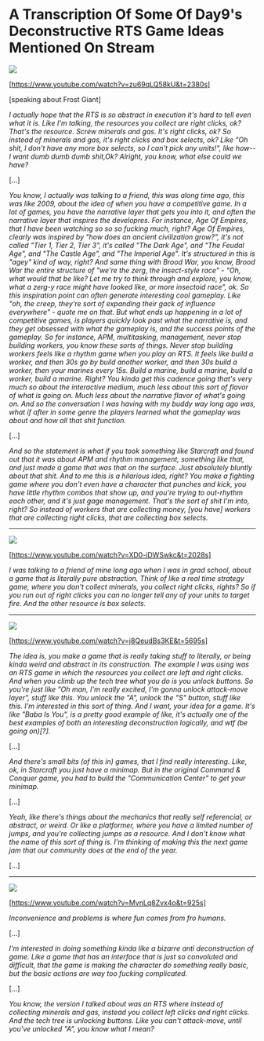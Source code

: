# A Transcription Of Some Of Day9's Deconstructive RTS Game Ideas Mentioned On Stream

[![](http://i3.ytimg.com/vi/zu69qLQ58kU/hqdefault.jpg)](https://www.youtube.com/watch?v=zu69qLQ58kU&t=2380s)

[https://www.youtube.com/watch?v=zu69qLQ58kU&t=2380s]

\[speaking about Frost Giant]

*I actually hope that the RTS is so abstract in execution it's hard to tell even what it is.
Like I'm talking, the resources you collect are right clicks, ok? That's the resource.
Screw minerals and gas. It's right clicks, ok?
So instead of minerals and gas, it's right clicks and box selects, ok?
Like "Oh shit, I don't have any more box selects, so I can't pick any units!", like how-- I want dumb dumb dumb shit,Ok?
Alright, you know, what else could we have?*

\[...]

*You know, I actually was talking to a friend, this was along time ago, this was like 2009, about the idea of when you have a competitive game.
In a lot of games, you have the narrative layer that gets you into it, and often the narrative layer that inspires the developres.
For instance, Age Of Empires, that I have been watching so so so fucking much, right?
Age Of Empires, clearly was inspired by "how does an ancient civilization grow?", it's not called "Tier 1, Tier 2, Tier 3", it's called "The Dark Age", and "The Feudal Age", and "The Castle Age", and "The Imperial Age". It's structured in this is "agey" kind of way, right?
And same thing with Brood War, you know, Brood War the entire structure of "we're the zerg, the insect-style race" - "Oh, what would that be like? Let me try to think through and explore, you know, what a zerg-y race might have looked like, or more insectoid race", ok.
So this inspiration point can often generate interesting cool gameplay. Like "oh, the creep, they're sort of expanding their gack of influence everywhere" - quote me on that.
But what ends up happening in a lot of competitive games, is players quickly look past what the narrative is, and they get obsessed with what the gameplay is, and the success points of the gameplay.
So for instance, APM, multitasking, management, never stop building workers, you know these sorts of things.
Never stop building workers feels like a rhythm game when you play an RTS.
It feels like build a worker, and then 30s go by build another worker, and then 30s build a worker, then your marines every 15s. Build a marine, build a marine, build a worker, build a marine. Right?
You kinda get this cadence going that's very much so about the interactive medium, much less about this sort of flavor of what is going on. Much less about the narrative flavor of what's going on.
And so the conversation I was having with my buddy way long ago was, what if after in some genre the players learned what the gameplay was about and how all that shit function.*

\[...]

*And so the statement is what if you took something like Starcraft and found out that it was about APM and rhythm management, something like that, and just made a game that was that on the surface.
Just absolutely bluntly about that shit.
And to me this is a hilarious idea, right?
You make a fighting game where you don't even have a character that punches and kick, you have little rhythm combos that show up, and you're trying to out-rhythm each other, and it's just gage management. That's the sort of shit I'm into, right?
So instead of workers that are collecting money, [you have] workers that are collecting right clicks, that are collecting box selects.*

---

[![](http://i3.ytimg.com/vi/XD0-iDWSwkc/hqdefault.jpg)](https://www.youtube.com/watch?v=XD0-iDWSwkc&t=2028s)

[https://www.youtube.com/watch?v=XD0-iDWSwkc&t=2028s]

*I was talking to a friend of mine long ago when I was in grad school, about a game that is literally pure abstraction. Think of like a real time strategy game, where you don't collect minerals, you collect right clicks, rights? So if you run out of right clicks you can no longer tell any of your units to target fire. And the other resource is box selects.*

---

[![](http://i3.ytimg.com/vi/j8QeudBs3KE/hqdefault.jpg)](https://www.youtube.com/watch?v=j8QeudBs3KE&t=5695s)

[https://www.youtube.com/watch?v=j8QeudBs3KE&t=5695s]

*The idea is, you make a game that is really taking stuff to literally, or being kinda weird and abstract in its construction.
The example I was using was an RTS game in which the resources you collect are left and right clicks. And when you climb up the tech tree what you do is you unlock buttons.
So you're just like "Oh man, I'm really excited, I'm gonna unlock attack-move layer", stuff like this.
You unlock the "A", unlock the "S" button, stuff like this.
I'm interested in this sort of thing.
And I want, your idea for a game. It's like "Baba Is You", is a pretty good example of like, it's actually one of the best examples of both an interesting deconstruction logically, and wtf \(be going on)\[?].*

\[...]

*And there's small bits (of this in) games, that I find really interesting. Like, ok, in Starcraft you just have a minimap. But in the original Command & Conquer game, you had to build the "Communication Center" to get your minimap.*

\[...]

*Yeah, like there's things about the mechanics that really self referencial, or abstract, or weird. Or like a platformer, where you have a limited number of jumps, and you're collecting jumps as a resource. And I don't know what the name of this sort of thing is. I'm thinking of making this the next game jam that our community does at the end of the year.*

\[...]

---

[![](http://i3.ytimg.com/vi/MvnLq8Zvx4o/hqdefault.jpg)](https://www.youtube.com/watch?v=MvnLq8Zvx4o&t=925s)

[https://www.youtube.com/watch?v=MvnLq8Zvx4o&t=925s]

*Inconvenience and problems is where fun comes from fro humans.*

\[...]

*I'm interested in doing something kinda like a bizarre anti deconstruction of game.
Like a game that has an interface that is just so convoluted and difficult, that the game is making the character do something really basic, but the basic actions are way too fucking complicated.*

\[...]

*You know, the version I talked about was an RTS where instead of collecting minerals and gas, instead you collect left clicks and right clicks.
And the tech tree is unlocking buttons. Like you can't attack-move, until you've unlocked "A", you know what I mean?*
